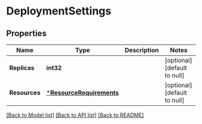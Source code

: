 # DeploymentSettings

## Properties
Name | Type | Description | Notes
------------ | ------------- | ------------- | -------------
**Replicas** | **int32** |  | [optional] [default to null]
**Resources** | [***ResourceRequirements**](ResourceRequirements.md) |  | [optional] [default to null]

[[Back to Model list]](../README.md#documentation-for-models) [[Back to API list]](../README.md#documentation-for-api-endpoints) [[Back to README]](../README.md)


